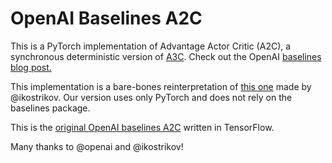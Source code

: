 # OpenAI Baselines A2C

This is a PyTorch implementation of Advantage Actor Critic (A2C), a synchronous deterministic version of [A3C](https://arxiv.org/pdf/1602.01783v1.pdf). Check out the OpenAI [baselines blog post.](https://blog.openai.com/baselines-acktr-a2c/) 

This implementation is a bare-bones reinterpretation of [this one](https://github.com/ikostrikov/pytorch-a2c-ppo-acktr) made by @ikostrikov. Our version uses only PyTorch and does not rely on the baselines package.

This is the [original OpenAI baselines A2C](https://github.com/openai/baselines/tree/master/baselines/a2c) written in TensorFlow.

Many thanks to @openai and @ikostrikov!
